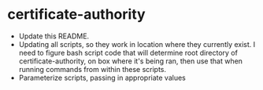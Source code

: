 # certificate-authority

- Update this README.  
- Updating all scripts, so they work in location where they currently exist.  I need to figure bash script code that will determine root directory of certificate-authority, on box where it's being ran, then use that when running commands from within these scripts.
- Parameterize scripts, passing in appropriate values
